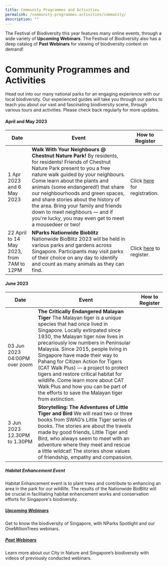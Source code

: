```yaml
---
title: Community Programmes and Activities
permalink: /community-programmes-activities/community/
description: ""
---
```

The Festival of Biodiversity this year features many online events, through a wide variety of **Upcoming Webinars**. The Festival of Biodiversity also has a deep catalog of **Past Webinars** for viewing of biodiversity content on demand!

# **Community Programmes and Activities**
Head out into our many national parks for an engaging experience with our local biodiversity. Our experienced guides will take you through our parks to teach you about our vast and fascinating biodiversity scene, through various tours and activities. Please check back regularly for more updates.


#### April and May 2023


| Date | Event | How to Register |
| -------- | -------- | -------- |
|  1 Apr 2023 and 6 May 2023 | **Walk With Your Neighbours @ Chestnut Nature Park!**  By residents, for residents! Friends of Chestnut Nature Park present to you a free nature walk guided by your neighbours. Come learn about the plants and animals (some endangered!) that share our neighbourhoods and green spaces, and share stories about the history of the area. Bring your family and friends down to meet neighbours — and if you're lucky, you may even get to meet a mousedeer or two! | Click [here](https://www.eventbrite.sg/o/friends-of-chestnut-nature-park-20094180493) for registration. |
|  22 April to 14 May 2023, from 7AM to 12PM | **NParks Nationwide Bioblitz**  Nationwide BioBlitz 2023 will be held in various parks and gardens across Singapore. Participants may visit parks of their choice on any day to identify and count as many animals as they can find.| Click [here](https://form.gov.sg/63f48b142146c40012906d58) to register.|
#### June 2023


| Date | Event | How to Register |
| -------- | -------- | -------- |
| 03 Jun 2023 04:00PM over zoom| **The Critically Endangered Malayan Tiger** The Malayan tiger is a unique species that had once lived in Singapore. Locally extirpated since 1930, the Malayan tiger now lives in precariously low numbers in Peninsular Malaysia. Since 2015, people living in Singapore have made their way to Pahang for Citizen Action for Tigers (CAT Walk Plus) — a project to protect tigers and restore critical habitat for wildlife. Come learn more about CAT Walk Plus and how you can be part of the efforts to save the Malayan tiger from extinction.| |
| 3 Jun 2023 12.30PM to 1.30PM   | **Storytelling: The Adventures of Little Tiger and Bird** We will read two or three books from SWAG’s Little Tiger series of books. The stories are about the travels made by good friends, Little Tiger and Bird, who always seem to meet with an adventure where they meet and rescue a little wildcat! The stories show values of friendship, empathy and compassion. |    |
   


##### Habitat Enhancement Event
Habitat Enhancement event is to plant trees and contribute to enhancing an area in the park for our wildlife. The results of the Nationwide BioBlitz will be crucial in facilitating habitat enhancement works and conservation efforts for Singapore's biodiversity.




##### [Upcoming Webinars](https://fob.nparks.gov.sg/festival-programmes/Online-events/upcoming-webinars)
Get to know the biodiversity of Singapore, with NParks Spotlight and our OneMillionTrees webinars.
##### [Past Webinars](https://fob.nparks.gov.sg/festival-programmes/Online-events/past-webinars)
Learn more about our City in Nature and Singapore’s biodiversity with videos of previously conducted webinars.